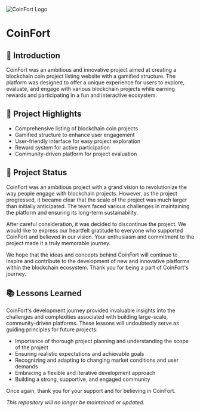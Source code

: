 ![CoinFort Logo](https://i.ibb.co/cr8ZzKT/logo.png)

# CoinFort

## 🌟 Introduction

CoinFort was an ambitious and innovative project aimed at creating a blockchain coin project listing website with a gamified structure. The platform was designed to offer a unique experience for users to explore, evaluate, and engage with various blockchain projects while earning rewards and participating in a fun and interactive ecosystem.

## 🎉 Project Highlights

- Comprehensive listing of blockchain coin projects
- Gamified structure to enhance user engagement
- User-friendly interface for easy project exploration
- Reward system for active participation
- Community-driven platform for project evaluation

## 🚧 Project Status

CoinFort was an ambitious project with a grand vision to revolutionize the way people engage with blockchain projects. However, as the project progressed, it became clear that the scale of the project was much larger than initially anticipated. The team faced various challenges in maintaining the platform and ensuring its long-term sustainability.

After careful consideration, it was decided to discontinue the project. We would like to express our heartfelt gratitude to everyone who supported CoinFort and believed in our vision. Your enthusiasm and commitment to the project made it a truly memorable journey.

We hope that the ideas and concepts behind CoinFort will continue to inspire and contribute to the development of new and innovative platforms within the blockchain ecosystem. Thank you for being a part of CoinFort's journey.

## 📚 Lessons Learned

CoinFort's development journey provided invaluable insights into the challenges and complexities associated with building large-scale, community-driven platforms. These lessons will undoubtedly serve as guiding principles for future projects:

- Importance of thorough project planning and understanding the scope of the project
- Ensuring realistic expectations and achievable goals
- Recognizing and adapting to changing market conditions and user demands
- Embracing a flexible and iterative development approach
- Building a strong, supportive, and engaged community

Once again, thank you for your support and for believing in CoinFort.

_This repository will no longer be maintained or updated._


